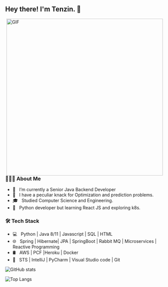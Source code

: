 <h2> Hey there! I'm Tenzin. &#128075;</h2>
<img align="right" alt="GIF"   src="https://user-images.githubusercontent.com/52356809/167303994-26206bdf-a727-4682-8cd4-ab9dea6cb402.gif" width="500"/>

<h3> 👨🏻‍💻 About Me </h3>

- 🔭 &nbsp; I’m currently a Senior Java Backend Developer
- 🤔 &nbsp; I have a peculiar knack for Optimization and prediction problems.
- 🎓 &nbsp; Studied Computer Science and Engineering.
- 💼 &nbsp; Python developer but learning React JS and exploring k8s.

<h3>🛠 Tech Stack</h3>

- 💻 &nbsp; Python | Java 8/11 | Javascript | SQL | HTML
- 🌐 &nbsp; Spring | Hibernate| JPA | SpringBoot | Rabbit MQ | Microservices | Reactive Programming
- 🛢 &nbsp; AWS | PCF |Heroku | Docker 
- 🔧 &nbsp; STS | IntelliJ | PyCharm | Visual Studio code | Git






![GitHub stats](https://github-readme-stats.vercel.app/api?username=coding-nomadic&show_icons=true&theme=tokyonight)


![Top Langs](https://github-readme-stats.vercel.app/api/top-langs/?username=coding-nomadic&theme=tokyonight)





